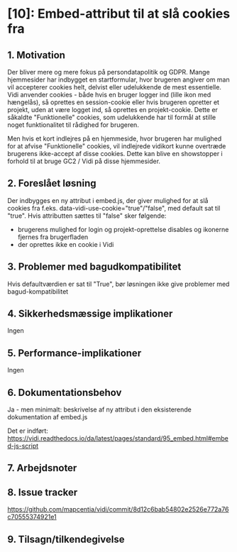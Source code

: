 # [10]: Embed-attribut til at slå cookies fra

## 1. Motivation
Der bliver mere og mere fokus på persondatapolitik og GDPR. Mange hjemmesider har indbygget en startformular, hvor brugeren angiver om man vil accepterer cookies helt, delvist eller udelukkende de mest essentielle. Vidi anvender cookies - både hvis en bruger logger ind (lille ikon med hængelås), så oprettes en session-cookie eller hvis brugeren opretter et projekt, uden at være logget ind, så oprettes en projekt-cookie. Dette er såkaldte "Funktionelle" cookies, som udelukkende har til formål at stille noget funktionalitet til rådighed for brugeren.

Men hvis et kort indlejres på en hjemmeside, hvor brugeren har mulighed for at afvise "Funktionelle" cookies, vil indlejrede vidikort kunne overtræde brugerens ikke-accept af disse cookies. Dette kan blive en showstopper i forhold til at bruge GC2 / Vidi på disse hjemmesider.

## 2. Foreslået løsning
Der indbygges en ny attribut i embed.js, der giver mulighed for at slå cookies fra f.eks. data-vidi-use-cookie="true"/"false", med default sat til "true".
Hvis attributten sættes til "false" sker følgende:
- brugerens mulighed for login og projekt-oprettelse disables og ikonerne fjernes fra brugerfladen
- der oprettes ikke en cookie i Vidi

## 3. Problemer med bagudkompatibilitet
Hvis defaultværdien er sat til "True", bør løsningen ikke give problemer med bagud-kompatibilitet

## 4. Sikkerhedsmæssige implikationer
Ingen

## 5. Performance-implikationer
Ingen

## 6. Dokumentationsbehov
Ja - men minimalt: beskrivelse af ny attribut i den eksisterende dokumentation af embed.js

Det er indført: https://vidi.readthedocs.io/da/latest/pages/standard/95_embed.html#embed-js-script

## 7. Arbejdsnoter

## 8. Issue tracker  
https://github.com/mapcentia/vidi/commit/8d12c6bab54802e2526e772a76c70555374921e1

## 9. Tilsagn/tilkendegivelse
